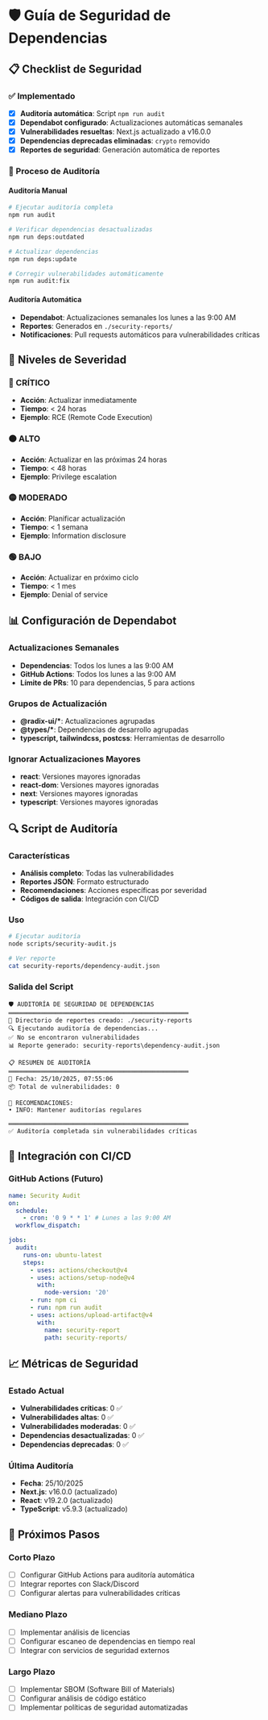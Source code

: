 # 🛡️ Guía de Seguridad de Dependencias

## 📋 Checklist de Seguridad

### **✅ Implementado**

- [x] **Auditoría automática**: Script `npm run audit`
- [x] **Dependabot configurado**: Actualizaciones automáticas semanales
- [x] **Vulnerabilidades resueltas**: Next.js actualizado a v16.0.0
- [x] **Dependencias deprecadas eliminadas**: `crypto` removido
- [x] **Reportes de seguridad**: Generación automática de reportes

### **🔄 Proceso de Auditoría**

#### **Auditoría Manual**

```bash
# Ejecutar auditoría completa
npm run audit

# Verificar dependencias desactualizadas
npm run deps:outdated

# Actualizar dependencias
npm run deps:update

# Corregir vulnerabilidades automáticamente
npm run audit:fix
```

#### **Auditoría Automática**

- **Dependabot**: Actualizaciones semanales los lunes a las 9:00 AM
- **Reportes**: Generados en `./security-reports/`
- **Notificaciones**: Pull requests automáticos para vulnerabilidades críticas

## 🚨 Niveles de Severidad

### **🔴 CRÍTICO**

- **Acción**: Actualizar inmediatamente
- **Tiempo**: < 24 horas
- **Ejemplo**: RCE (Remote Code Execution)

### **🟠 ALTO**

- **Acción**: Actualizar en las próximas 24 horas
- **Tiempo**: < 48 horas
- **Ejemplo**: Privilege escalation

### **🟡 MODERADO**

- **Acción**: Planificar actualización
- **Tiempo**: < 1 semana
- **Ejemplo**: Information disclosure

### **🟢 BAJO**

- **Acción**: Actualizar en próximo ciclo
- **Tiempo**: < 1 mes
- **Ejemplo**: Denial of service

## 📊 Configuración de Dependabot

### **Actualizaciones Semanales**

- **Dependencias**: Todos los lunes a las 9:00 AM
- **GitHub Actions**: Todos los lunes a las 9:00 AM
- **Límite de PRs**: 10 para dependencias, 5 para actions

### **Grupos de Actualización**

- **@radix-ui/\***: Actualizaciones agrupadas
- **@types/\***: Dependencias de desarrollo agrupadas
- **typescript, tailwindcss, postcss**: Herramientas de desarrollo

### **Ignorar Actualizaciones Mayores**

- **react**: Versiones mayores ignoradas
- **react-dom**: Versiones mayores ignoradas
- **next**: Versiones mayores ignoradas
- **typescript**: Versiones mayores ignoradas

## 🔍 Script de Auditoría

### **Características**

- **Análisis completo**: Todas las vulnerabilidades
- **Reportes JSON**: Formato estructurado
- **Recomendaciones**: Acciones específicas por severidad
- **Códigos de salida**: Integración con CI/CD

### **Uso**

```bash
# Ejecutar auditoría
node scripts/security-audit.js

# Ver reporte
cat security-reports/dependency-audit.json
```

### **Salida del Script**

```
🛡️ AUDITORÍA DE SEGURIDAD DE DEPENDENCIAS
══════════════════════════════════════════════════
📁 Directorio de reportes creado: ./security-reports
🔍 Ejecutando auditoría de dependencias...
✅ No se encontraron vulnerabilidades
📊 Reporte generado: security-reports\dependency-audit.json

📋 RESUMEN DE AUDITORÍA
══════════════════════════════════════════════════
📅 Fecha: 25/10/2025, 07:55:06
📦 Total de vulnerabilidades: 0

🎯 RECOMENDACIONES:
• INFO: Mantener auditorías regulares

══════════════════════════════════════════════════
✅ Auditoría completada sin vulnerabilidades críticas
```

## 🚀 Integración con CI/CD

### **GitHub Actions (Futuro)**

```yaml
name: Security Audit
on:
  schedule:
    - cron: '0 9 * * 1' # Lunes a las 9:00 AM
  workflow_dispatch:

jobs:
  audit:
    runs-on: ubuntu-latest
    steps:
      - uses: actions/checkout@v4
      - uses: actions/setup-node@v4
        with:
          node-version: '20'
      - run: npm ci
      - run: npm run audit
      - uses: actions/upload-artifact@v4
        with:
          name: security-report
          path: security-reports/
```

## 📈 Métricas de Seguridad

### **Estado Actual**

- **Vulnerabilidades críticas**: 0 ✅
- **Vulnerabilidades altas**: 0 ✅
- **Vulnerabilidades moderadas**: 0 ✅
- **Dependencias desactualizadas**: 0 ✅
- **Dependencias deprecadas**: 0 ✅

### **Última Auditoría**

- **Fecha**: 25/10/2025
- **Next.js**: v16.0.0 (actualizado)
- **React**: v19.2.0 (actualizado)
- **TypeScript**: v5.9.3 (actualizado)

## 🎯 Próximos Pasos

### **Corto Plazo**

- [ ] Configurar GitHub Actions para auditoría automática
- [ ] Integrar reportes con Slack/Discord
- [ ] Configurar alertas para vulnerabilidades críticas

### **Mediano Plazo**

- [ ] Implementar análisis de licencias
- [ ] Configurar escaneo de dependencias en tiempo real
- [ ] Integrar con servicios de seguridad externos

### **Largo Plazo**

- [ ] Implementar SBOM (Software Bill of Materials)
- [ ] Configurar análisis de código estático
- [ ] Implementar políticas de seguridad automatizadas
